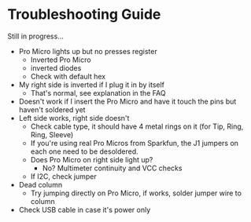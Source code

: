 # Troubleshooting Guide

Still in progress...

* Pro Micro lights up but no presses register
  * Inverted Pro Micro
  * inverted diodes
  * Check with default hex
* My right side is inverted if I plug it in by itself
  * That's normal, see explanation in the FAQ
* Doesn't work if I insert the Pro Micro and have it touch the pins but haven't soldered yet
* Left side works, right side doesn't
  * Check cable type, it should have 4 metal rings on it \(for Tip, Ring, Ring, Sleeve\)
  * If you're using real Pro Micros from Sparkfun, the J1 jumpers on each one need to be desoldered.
  * Does Pro Micro on right side light up?
    * No? Multimeter continuity and VCC checks
  * If I2C, check jumper
* Dead column
  * Try jumping directly on Pro Micro, if works, solder jumper wire to column
* Check USB cable in case it's power only




